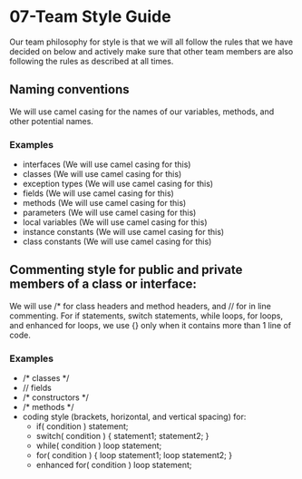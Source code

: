 # 07-Team  Style Guide

Our team philosophy for style is that we will all follow the rules that we have decided on below and actively make sure that other team members are also following the rules as described at all times.  

## Naming conventions

We will use camel casing for the names of our variables, methods, and other potential names. 

### Examples
* interfaces (We will use camel casing for this)
* classes (We will use camel casing for this)
* exception types (We will use camel casing for this)
* fields (We will use camel casing for this)
* methods (We will use camel casing for this)
* parameters (We will use camel casing for this)
* local variables (We will use camel casing for this)
* instance constants (We will use camel casing for this)
* class constants (We will use camel casing for this)

## Commenting style for public and private members of a class or interface:

We will use /* for class headers and method headers, and // for in line commenting. For if statements, switch statements, while loops, for loops, and enhanced for loops, we use {} only when it contains more than 1 line of code.

### Examples

* /* classes */
* // fields
* /* constructors */
* /* methods */
* coding style (brackets, horizontal, and vertical spacing) for:
  * if( condition ) statement;
  * switch( condition ) { statement1; statement2; }
  * while( condition )  loop statement;
  * for( condition ) { loop statement1; loop statement2; }
  * enhanced for( condition ) loop statement;
